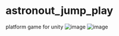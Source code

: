 # astronout_jump_play
platform game for unity
![image](https://user-images.githubusercontent.com/65350680/208309317-88521844-43d7-4e2a-8394-33a26d39b49f.png)
![image](https://user-images.githubusercontent.com/65350680/208309357-c59267c3-335a-4475-9f5c-0b5bff91c810.png)


